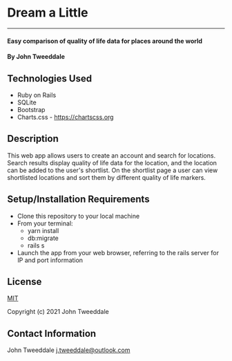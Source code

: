 # Dream a Little

___

#### Easy comparison of quality of life data for places around the world

#### By **John Tweeddale**

## Technologies Used

* Ruby on Rails
* SQLite
* Bootstrap
* Charts.css - <https://chartscss.org>

## Description

This web app allows users to create an account and search for locations. Search results display quality of life data for the location, and the location can be added to the user's shortlist. On the shortlist page a user can view shortlisted locations and sort them by different quality of life markers.

## Setup/Installation Requirements

* Clone this repository to your local machine
* From your terminal:
  * yarn install
  * db:migrate
  * rails s
* Launch the app from your web browser, referring to the rails server for IP and port information

## License

[MIT](https://en.wikipedia.org/wiki/MIT_License)

Copyright (c) 2021 John Tweeddale

## Contact Information

John Tweeddale <j.tweeddale@outlook.com>